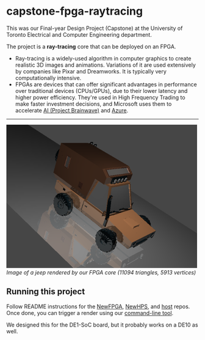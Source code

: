 # capstone-fpga-raytracing

This was our Final-year Design Project (Capstone) at the University of Toronto Electrical and Computer Engineering department.

The project is a **ray-tracing** core that can be deployed on an FPGA. 
- Ray-tracing is a widely-used algorithm in computer graphics to create realistic 3D images and animations. Variations of it are used extensively by companies like Pixar and Dreamworks. It is typically very computationally intensive.
- FPGAs are devices that can offer significant advantages in performance over traditional devices (CPUs/GPUs), due to their lower latency and higher power efficiency. They're used in High Frequency Trading to make faster investment decisions, and Microsoft uses them to accelerate [AI (Project Brainwave)](https://www.microsoft.com/en-us/research/project/project-brainwave/) and [Azure](https://www.theregister.com/2023/11/21/azure_boost_network_accelerator/).
---
<img src="https://github.com/capstone-fpga-raytracing/.github/blob/main/jeep_demo_take2.png" alt="3D render of a jeep" width="500"><br>
_Image of a jeep rendered by our FPGA core (11094 triangles, 5913 vertices)_

## Running this project
Follow README instructions for the [NewFPGA](https://github.com/capstone-fpga-raytracing/NewFPGA), [NewHPS](https://github.com/capstone-fpga-raytracing/NewHPS), and [host](https://github.com/capstone-fpga-raytracing/host) repos.   
Once done, you can trigger a render using our [command-line tool](https://github.com/capstone-fpga-raytracing/host).

We designed this for the DE1-SoC board, but it probably works on a DE10 as well.

